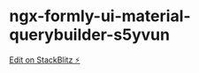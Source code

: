 # ngx-formly-ui-material-querybuilder-s5yvun

[Edit on StackBlitz ⚡️](https://stackblitz.com/edit/ngx-formly-ui-material-querybuilder-s5yvun)